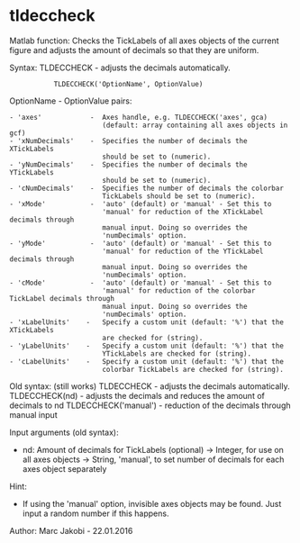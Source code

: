 # tldeccheck
Matlab function: Checks the TickLabels of all axes objects of the current figure and adjusts the amount of decimals so that they are uniform.

Syntax:        TLDECCHECK              - adjusts the decimals
                                         automatically.

               TLDECCHECK('OptionName', OptionValue)


OptionName - OptionValue pairs:

    - 'axes'            -  Axes handle, e.g. TLDECCHECK('axes', gca)
                           (default: array containing all axes objects in gcf)
    - 'xNumDecimals'    -  Specifies the number of decimals the XTickLabels
                           should be set to (numeric).
    - 'yNumDecimals'    -  Specifies the number of decimals the YTickLabels
                           should be set to (numeric).
    - 'cNumDecimals'    -  Specifies the number of decimals the colorbar
                           TickLabels should be set to (numeric).
    - 'xMode'           -  'auto' (default) or 'manual' - Set this to 
                           'manual' for reduction of the XTickLabel decimals through
                           manual input. Doing so overrides the
                           'numDecimals' option.
    - 'yMode'           -  'auto' (default) or 'manual' - Set this to 
                           'manual' for reduction of the YTickLabel decimals through
                           manual input. Doing so overrides the
                           'numDecimals' option.
    - 'cMode'           -  'auto' (default) or 'manual' - Set this to 
                           'manual' for reduction of the colorbar TickLabel decimals through
                           manual input. Doing so overrides the
                           'numDecimals' option.
    - 'xLabelUnits'    -   Specify a custom unit (default: '%') that the XTickLabels
                           are checked for (string).
    - 'yLabelUnits'    -   Specify a custom unit (default: '%') that the 
                           YTickLabels are checked for (string).
    - 'cLabelUnits'    -   Specify a custom unit (default: '%') that the
                           colorbar TickLabels are checked for (string).


Old syntax:    (still works)
               TLDECCHECK              - adjusts the decimals
                                         automatically.
               TLDECCHECK(nd)          - adjusts the decimals and reduces the
                                         amount of decimals to nd
               TLDECCHECK('manual')    - reduction of the decimals through
                                         manual input

Input arguments (old syntax):

   - nd:   Amount of decimals for TickLabels (optional)
           -> Integer, for use on all axes objects
           -> String, 'manual', to set number of decimals for each axes
                      object separately

Hint:

   - If using the 'manual' option, invisible axes objects may be found.
     Just input a random number if this happens.

Author: Marc Jakobi - 22.01.2016
